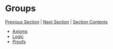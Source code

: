 # Groups <!-- omit in toc -->

[Previous Section][prev] | [Next Section][next] | [Section Contents][index]

[prev]: ../02logicproof/index.md
[next]: ../04sets/index.md
[index]: ../index.md

- [Axioms](01axioms.md)
- [Logic](02logic.md)
- [Proofs](03proofs.md)
